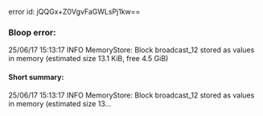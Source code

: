 error id: jQQGx+Z0VgvFaGWLsPj1kw==
### Bloop error:

25/06/17 15:13:17 INFO MemoryStore: Block broadcast_12 stored as values in memory (estimated size 13.1 KiB, free 4.5 GiB)
#### Short summary: 

25/06/17 15:13:17 INFO MemoryStore: Block broadcast_12 stored as values in memory (estimated size 13...